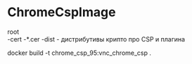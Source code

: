 # ChromeCspImage

root<br>
  -cert
    -*.cer
  -dist
    - дистрибутивы крипто про CSP и плагина

docker build -t chrome_csp_95:vnc_chrome_csp .

